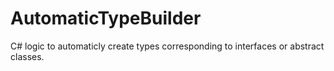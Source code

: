 AutomaticTypeBuilder
====================

C# logic to automaticly create types corresponding to interfaces or abstract classes.
